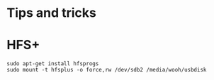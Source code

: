 # Tips and tricks

# HFS+

	sudo apt-get install hfsprogs
	sudo mount -t hfsplus -o force,rw /dev/sdb2 /media/wooh/usbdisk


